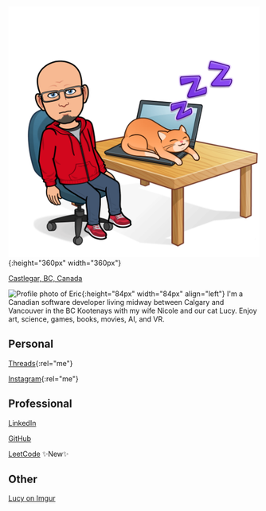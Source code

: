 ![Bitmoji of Eric](/static/2024-04-laptop-cat.png){:height="360px" width="360px"}

<i class="fa-solid fa-location-dot"></i> [Castlegar, BC, Canada](https://www.bing.com/maps?osid=053c1577-c000-49e1-a8eb-703fdfa0b5e6)

![Profile photo of Eric](https://avatars.githubusercontent.com/u/79716){:height="84px" width="84px" align="left"}
I'm a Canadian software developer living midway between Calgary and Vancouver in the BC Kootenays with my wife Nicole and our cat Lucy. Enjoy art, science, games, books, movies, AI, and VR.

## Personal
<i class="fa-brands fa-threads"></i> [Threads](https://www.threads.net/@kootenay_eric){:rel="me"}

<i class="fa-brands fa-instagram"></i> [Instagram](https://instagram.com/kootenay_eric){:rel="me"}


## Professional

<i class="fa-brands fa-linkedin"></i> [LinkedIn](https://www.linkedin.com/in/ericjamessoltys/)

<i class="fa-brands fa-github"></i> [GitHub](https://github.com/esoltys)

<i class="fa-solid fa-trophy"></i> [LeetCode](https://leetcode.com/u/esoltys/) ✨New✨

## Other
<i class="fa-solid fa-cat"></i> [Lucy on Imgur](https://imgur.com/user/tuxedolucy)

